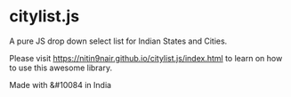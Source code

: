 # citylist.js
A pure JS drop down select list for Indian States and Cities.

Please visit https://nitin9nair.github.io/citylist.js/index.html to learn on how to use this awesome library.

Made with &#10084 in India
